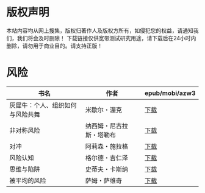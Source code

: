 # 版权声明

本站内容均从网上搜集，版权归著作人及版权方所有，如侵犯您的权益，请通知我们，我们将会及时删除！ 下载链接仅供宽带测试研究用途，请下载后在24小时内删除，请勿用于商业目的。请支持正版！

# 风险

| 书名 | 作者 | epub/mobi/azw3 |
| --- | --- | --- |
| 灰犀牛：个人、组织如何与风险共舞 | 米歇尔・渥克 | [下载](https://url89.ctfile.com/f/31084289-1375498000-f693d7?p=8866) |
| 非对称风险 | 纳西姆・尼古拉斯・塔勒布 | [下载](https://url89.ctfile.com/f/31084289-1356986995-4dff63?p=8866) |
| 对冲 | 阿莉森・施拉格 | [下载](https://url89.ctfile.com/f/31084289-1357053004-5e1406?p=8866) |
| 风险认知 | 格尔德・吉仁泽 | [下载](https://url89.ctfile.com/f/31084289-1357048312-050dee?p=8866) |
| 思维与陷阱 | 史蒂夫・卡斯纳 | [下载](https://url89.ctfile.com/f/31084289-1357048204-e315d6?p=8866) |
| 被平均的风险 | 萨姆・萨维奇 | [下载](https://url89.ctfile.com/f/31084289-1357038088-8edfbb?p=8866) |
